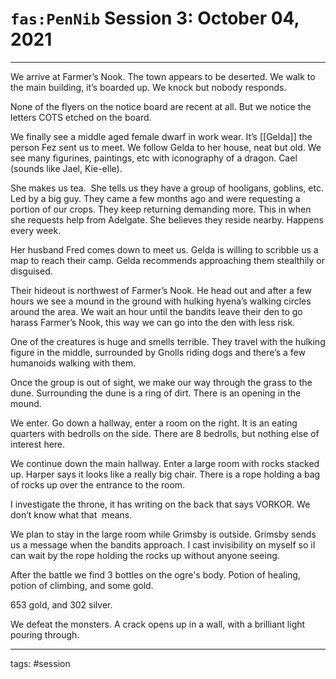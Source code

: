 # `fas:PenNib` Session 3: October 04, 2021
---

We arrive at Farmer’s Nook. 
The town appears to be deserted. We walk to the main building, it’s boarded up. We knock but nobody responds. 

None of the flyers on the notice board are recent at all. But we notice the letters COTS etched on the board. 

We finally see a middle aged female dwarf in work wear. It’s [[Gelda]] the person Fez sent us to meet. We follow Gelda to her house, neat but old. We see many figurines, paintings, etc with iconography of a dragon. Cael (sounds like Jael, Kie-elle).

She makes us tea.  She tells us they have a group of hooligans, goblins, etc. Led by a big guy. They came a few months ago and were requesting a portion of our crops. They keep returning demanding more. This in when she requests help from Adelgate. She believes they reside nearby. Happens every week. 

Her husband Fred comes down to meet us. Gelda is willing to scribble us a map to reach their camp. Gelda recommends approaching them stealthily or disguised.

Their hideout is northwest of Farmer’s Nook. He head out and after a few hours we see a mound in the ground with hulking hyena’s walking circles around the area. We wait an hour until the bandits leave their den to go harass Farmer’s Nook, this way we can go into the den with less risk.

One of the creatures is huge and smells terrible. They travel with the hulking figure in the middle, surrounded by Gnolls riding dogs and there’s a few humanoids walking with them.  

Once the group is out of sight, we make our way through the grass to the dune. Surrounding the dune is a ring of dirt. There is an opening in the mound.  

We enter. Go down a hallway, enter a room on the right. It is an eating quarters with bedrolls on the side. There are 8 bedrolls, but nothing else of interest here. 

We continue down the main hallway. Enter a large room with rocks stacked up. Harper says it looks like a really big chair. There is a rope holding a bag of rocks up over the entrance to the room.   

I investigate the throne, it has writing on the back that says VORKOR. We don’t know what that  means.

We plan to stay in the large room while Grimsby is outside. Grimsby sends us a message when the bandits approach. I cast invisibility on myself so iI can wait by the rope holding the rocks up without anyone seeing.

After the battle we find 3 bottles on the ogre's body. Potion of healing, potion of climbing, and some gold.  

653 gold, and 302 silver.

We defeat the monsters. A crack opens up in a wall, with a brilliant light pouring through.

---

tags: #session